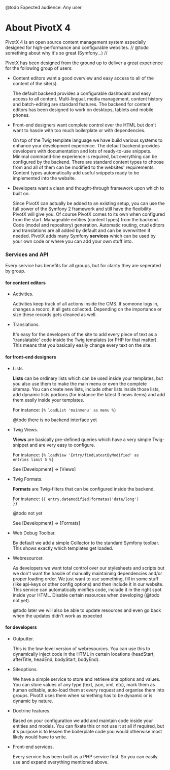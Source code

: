 
@todo Expected audience:  Any user


About PivotX 4
==============

PivotX 4 is an open source content management system especially designed for high-performance and configurable websites.
// @todo something about why it's so great (Symfony...) //

PivotX has been designed from the ground up to deliver a great experience for the following group of users:

-   Content editors want a good overview and easy access to all of the content of the site(s).
  
    The default backend provides a configurable dashboard and easy access to all content.
    Multi-lingual, media management, content history and batch-editing are standard features.
    The backend for content editors has been designed to work on desktops, tablets and mobile phones.

-   Front-end designers want complete control over the HTML but don't want to hassle with too much boilerplate or with dependencies.

    On top of the Twig template language we have build various systems to enhance your development experience.
    The default backend provides developers with documentation and lots of ready-to-use snippets. Minimal command-line experience is
    required, but everything can be configured by the backend. There are standard content types to choose from and all of them
    can be modified to the websites' requirements. Content types automatically add useful snippets ready to be implemented into the website.

-   Developers want a clean and thought-through framework upon which to built on.

    Since PivotX can actually be added to an existing setup, you can use the full power of the Symfony 2 framework and still have the
    flexibility PivotX will give you. Of course PivotX comes to its own when configured from the start.
    Manageable entities (content types) from the backend. Code (model and repository) generation.
    Automatic routing, crud editors and translations are all added by default and can be overwritten if needed. PivotX adds many
    Symfony **services** which can be used by your own code or where you can add your own stuff into.



### Services and API

Every service has benefits for all groups, but for clarity they are seperated by group.

#### for content editors

*   Activities.

    Activities keep track of all actions inside the CMS. If someone logs in, changes a record, it
    all gets collected. Depending on the importance or size these records gets cleaned as well.

*   Translations.

    It's easy for the developers of the site to add every piece of text as a 'translatable' code
    inside the Twig templates (or PHP for that matter). This means that you basically easily change
    every text on the site.

#### for front-end designers

*   Lists.

    **Lists** can be ordinary lists which can be used inside your templates, but you also use them
    to make the main menu or even the complete sitemap. You can create new lists, include
    other lists inside those lists, add dynamic lists portions (for instance the latest 3 news items)
    and add them easily inside your templates.

    For instance: <code>{% loadList 'mainmenu' as menu %}</code>

    @todo there is no backend interface yet

*   Twig Views.

    **Views** are basically pre-defined queries which have a very simple Twig-snippet and are very easy 
    to configure.
    
    For instance: <code>{% loadView 'Entry/findLatestByModified' as entries limit 5 %}</code>

    See [Development] -> [Views]

*   Twig Formats.

    **Formats** are Twig-filters that can be configured inside the backend.

    For instance: <code>{{ entry.datemodified|formatas('date/long') }}</code>

    @todo not yet

    See [Development] -> [Formats]

*   Web Debug Toolbar.

    By default we add a simple Collector to the standard Symfony toolbar. This shows exactly
    which templates get loaded.

*   Webresourcer.

    As developers we want total control over our stylesheets and scripts but we don't want the
    hassle of manually maintaining dependencies and/or proper loading order. We just want
    to use something, fill in some stuff (like api-keys or other config options) and then
    include it in our website. 
    This service can automatically minifies code, include it in the right spot inside your
    HTML. Disable certain resources when developing (@todo not yet).

    @todo later we will also be able to update resources and even go back when the updates
    didn't work as expected

#### for developers

*   Outputter.

    This is the low-level version of webresources. You can use this to dynamically inject 
    code in the HTML in certain locations (headStart, afterTitle, headEnd, bodyStart, bodyEnd).

*   Siteoptions.

    We have a simple service to store and retrieve site options and values. You can store values
    of any type (text, json, xml, etc), mark them as human editable, auto-load them at every
    request and organise them into groups. PivotX uses them when something has to be dynamic
    or is dynamic by nature.

*   Doctrine features.

    Based on your configuration we add and maintain code inside your entities and models.
    You can fixate this or not use it at all if required, but it's purpose is to lessen
    the boilerplate code you would otherwise most likely would have to write.

*   Front-end services.

    Every service has been built as a PHP service first. So you can easily use and expand
    everything mentioned above.
